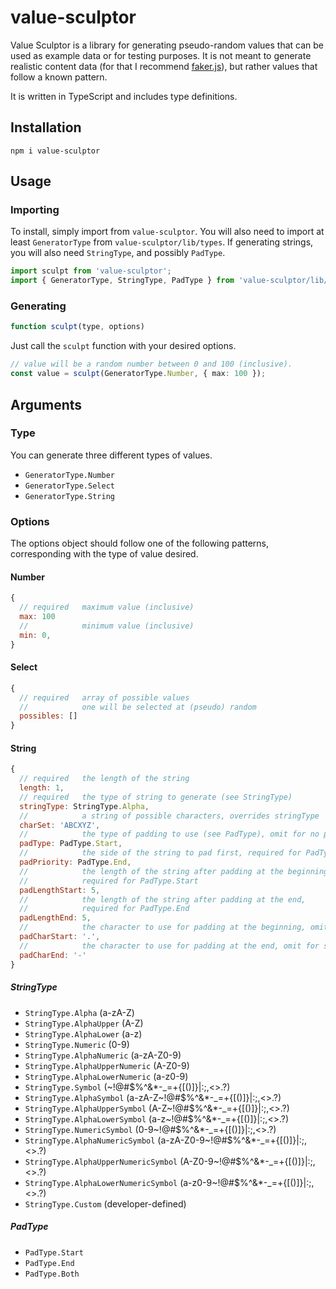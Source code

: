 # value-sculptor

Value Sculptor is a library for generating pseudo-random values that can be used as example data or for testing purposes. It is not meant to generate realistic content data (for that I recommend [faker.js](https://github.com/Marak/Faker.js#readme)), but rather values that follow a known pattern.

It is written in TypeScript and includes type definitions.

## Installation

```shell
npm i value-sculptor
```

## Usage

### Importing

To install, simply import from `value-sculptor`. You will also need to import at least `GeneratorType` from `value-sculptor/lib/types`. If generating strings, you will also need `StringType`, and possibly `PadType`.

```typescript
import sculpt from 'value-sculptor';
import { GeneratorType, StringType, PadType } from 'value-sculptor/lib/types';
```

### Generating

```javascript
function sculpt(type, options)
```

Just call the `sculpt` function with your desired options.

```typescript
// value will be a random number between 0 and 100 (inclusive).
const value = sculpt(GeneratorType.Number, { max: 100 });
```

## Arguments

### Type

You can generate three different types of values.

- `GeneratorType.Number`
- `GeneratorType.Select`
- `GeneratorType.String`

### Options

The options object should follow one of the following patterns, corresponding with the type of value desired.

#### Number

```javascript
{
  // required   maximum value (inclusive)
  max: 100
  //            minimum value (inclusive)
  min: 0,
}
```

#### Select

```javascript
{
  // required   array of possible values
  //            one will be selected at (pseudo) random
  possibles: []
}
```

#### String

```javascript
{
  // required   the length of the string
  length: 1,
  // required   the type of string to generate (see StringType)
  stringType: StringType.Alpha,
  //            a string of possible characters, overrides stringType
  charSet: 'ABCXYZ',
  //            the type of padding to use (see PadType), omit for no padding
  padType: PadType.Start,
  //            the side of the string to pad first, required for PadType.Both
  padPriority: PadType.End,
  //            the length of the string after padding at the beginning,
  //            required for PadType.Start
  padLengthStart: 5,
  //            the length of the string after padding at the end,
  //            required for PadType.End
  padLengthEnd: 5,
  //            the character to use for padding at the beginning, omit for spaces
  padCharStart: '.',
  //            the character to use for padding at the end, omit for spaces
  padCharEnd: '-'
}
```

##### StringType

- `StringType.Alpha` (a-zA-Z)
- `StringType.AlphaUpper` (A-Z)
- `StringType.AlphaLower` (a-z)
- `StringType.Numeric` (0-9)
- `StringType.AlphaNumeric` (a-zA-Z0-9)
- `StringType.AlphaUpperNumeric` (A-Z0-9)
- `StringType.AlphaLowerNumeric` (a-z0-9)
- `StringType.Symbol` (~!@#$%^&*\-_=+{[()\]}|:;,<>.?)
- `StringType.AlphaSymbol` (a-zA-Z~!@#$%^&*\-_=+{[()\]}|:;,<>.?)
- `StringType.AlphaUpperSymbol` (A-Z~!@#$%^&*\-_=+{[()\]}|:;,<>.?)
- `StringType.AlphaLowerSymbol` (a-z~!@#$%^&*\-_=+{[()\]}|:;,<>.?)
- `StringType.NumericSymbol` (0-9~!@#$%^&*\-_=+{[()\]}|:;,<>.?)
- `StringType.AlphaNumericSymbol` (a-zA-Z0-9~!@#$%^&*\-_=+{[()\]}|:;,<>.?)
- `StringType.AlphaUpperNumericSymbol` (A-Z0-9~!@#$%^&*\-_=+{[()\]}|:;,<>.?)
- `StringType.AlphaLowerNumericSymbol` (a-z0-9~!@#$%^&*\-_=+{[()\]}|:;,<>.?)
- `StringType.Custom` (developer-defined)

##### PadType

- `PadType.Start`
- `PadType.End`
- `PadType.Both`
